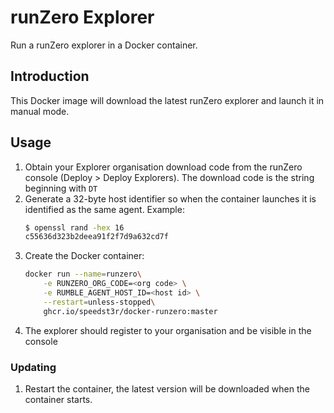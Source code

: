 # runZero Explorer
Run a runZero explorer in a Docker container.

## Introduction
This Docker image will download the latest runZero explorer and launch it in manual mode.

## Usage
1. Obtain your Explorer organisation download code from the runZero console (Deploy > Deploy Explorers). The download code is the string beginning with `DT`
2. Generate a 32-byte host identifier so when the container launches it is identified as the same agent. Example:
    ```bash
    $ openssl rand -hex 16
    c55636d323b2deea91f2f7d9a632cd7f
    ```
3. Create the Docker container:
    ```bash
    docker run --name=runzero\
        -e RUNZERO_ORG_CODE=<org code> \
        -e RUMBLE_AGENT_HOST_ID=<host id> \
        --restart=unless-stopped\
        ghcr.io/speedst3r/docker-runzero:master
    ```
4. The explorer should register to your organisation and be visible in the console

### Updating
1. Restart the container, the latest version will be downloaded when the container starts.
